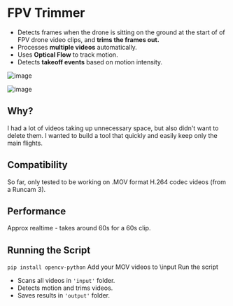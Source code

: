 # FPV Trimmer
- Detects frames when the drone is sitting on the ground at the start of of FPV drone video clips, and **trims the frames out.**
- Processes **multiple videos** automatically.
- Uses **Optical Flow** to track motion.
- Detects **takeoff events** based on motion intensity.

![image](https://github.com/user-attachments/assets/92479965-0f6f-4f43-ae98-29b20ec7581a)

![image](https://github.com/user-attachments/assets/e8b74f78-ecc8-45e4-a8a9-3a412144e491)

## Why?
I had a lot of videos taking up unnecessary space, but also didn't want to delete them. I wanted to build a tool that quickly and easily keep only the main flights.

## Compatibility
So far, only tested to be working on .MOV format H.264 codec videos (from a Runcam 3).

## Performance
Approx realtime - takes around 60s for a 60s clip.

## **Running the Script**
``pip install opencv-python``
Add your MOV videos to \input
Run the script

- Scans all videos in `'input'` folder.
- Detects motion and trims videos.
- Saves results in `'output'` folder.
